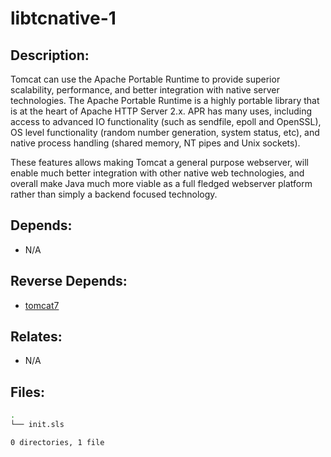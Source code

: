 # libtcnative-1

## Description:

Tomcat can use the Apache Portable Runtime to provide superior scalability, performance, and better integration with native server technologies. The Apache Portable Runtime is a highly portable library that is at the heart of Apache HTTP Server 2.x. APR has many uses, including access to advanced IO functionality (such as sendfile, epoll and OpenSSL), OS level functionality (random number generation, system status, etc), and native process handling (shared memory, NT pipes and Unix sockets).

These features allows making Tomcat a general purpose webserver, will enable much better integration with other native web technologies, and overall make Java much more viable as a full fledged webserver platform rather than simply a backend focused technology.

## Depends:

  -  N/A

## Reverse Depends:

  -  [tomcat7](salt/tomcat7)

## Relates:

  -  N/A

## Files:

```bash
.
└── init.sls

0 directories, 1 file
```

